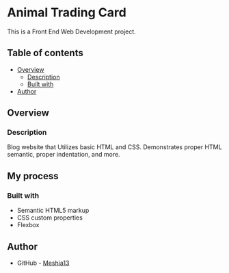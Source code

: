 # Animal Trading Card

This is a Front End Web Development project.

## Table of contents

- [Overview](#overview)
  - [Description](#description)
  - [Built with](#built-with)
- [Author](#author)


## Overview

### Description

Blog website that Utilizes basic HTML and CSS. Demonstrates proper HTML semantic, proper indentation, and more. 


## My process

### Built with

- Semantic HTML5 markup
- CSS custom properties
- Flexbox


## Author

- GitHub - [Meshia13](https://github.com/Meshia13)

